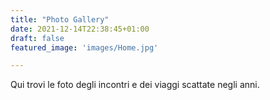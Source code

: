 ```yaml
---
title: "Photo Gallery"
date: 2021-12-14T22:38:45+01:00
draft: false
featured_image: 'images/Home.jpg'

---
```


Qui trovi le foto degli incontri e dei viaggi scattate negli anni.

